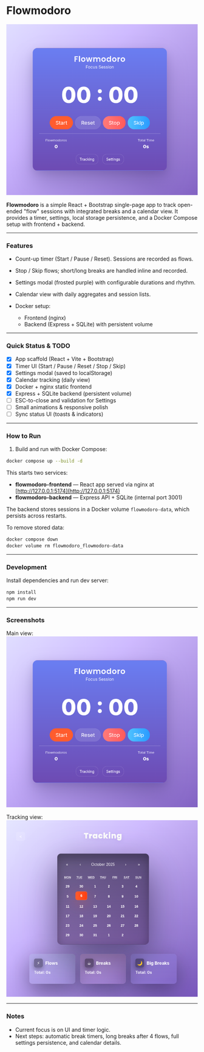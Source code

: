 # Flowmodoro

![Flowmodoro main view](screenshots/Screenshot1.png)

**Flowmodoro** is a simple React + Bootstrap single-page app to track open-ended "flow" sessions with integrated breaks and a calendar view.
It provides a timer, settings, local storage persistence, and a Docker Compose setup with frontend + backend.

---

### Features

* Count-up timer (Start / Pause / Reset). Sessions are recorded as flows.
* Stop / Skip flows; short/long breaks are handled inline and recorded.
* Settings modal (frosted purple) with configurable durations and rhythm.
* Calendar view with daily aggregates and session lists.
* Docker setup:

  * Frontend (nginx)
  * Backend (Express + SQLite) with persistent volume

---

### Quick Status & TODO

* [x] App scaffold (React + Vite + Bootstrap)
* [x] Timer UI (Start / Pause / Reset / Stop / Skip)
* [x] Settings modal (saved to localStorage)
* [x] Calendar tracking (daily view)
* [x] Docker + nginx static frontend
* [x] Express + SQLite backend (persistent volume)
* [ ] ESC-to-close and validation for Settings
* [ ] Small animations & responsive polish
* [ ] Sync status UI (toasts & indicators)

---

### How to Run

1. Build and run with Docker Compose:

```sh
docker compose up --build -d
```

This starts two services:

* **flowmodoro-frontend** — React app served via nginx at [http://127.0.0.1:5174](http://127.0.0.1:5174)
* **flowmodoro-backend** — Express API + SQLite (internal port 3001)

The backend stores sessions in a Docker volume `flowmodoro-data`, which persists across restarts.

To remove stored data:

```sh
docker compose down
docker volume rm flowmodoro_flowmodoro-data
```

---

### Development

Install dependencies and run dev server:

```sh
npm install
npm run dev
```

---

### Screenshots

Main view:
![Flowmodoro main view](screenshots/Screenshot1.png)

Tracking view:
![Tracking view](screenshots/Screenshot2.png)

---

### Notes

* Current focus is on UI and timer logic.
* Next steps: automatic break timers, long breaks after 4 flows, full settings persistence, and calendar details.

